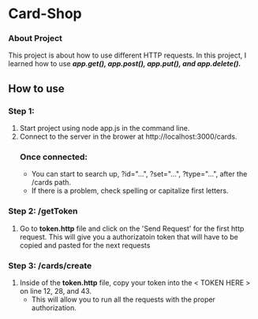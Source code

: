 # Card-Shop

### About Project ###
This project is about how to use different HTTP requests. In this project, I learned how to use ***app.get(), app.post(), app.put(), and app.delete().***

## How to use ##
### Step 1: ###
1. Start project using node app.js in the command line.
2. Connect to the server in the brower at http://localhost:3000/cards.
    ### Once connected: ###
    - You can start to search up, ?id="...", ?set="...", ?type="...", after the /cards path.
    - If there is a problem, check spelling or capitalize first letters.


### Step 2: /getToken ###
1. Go to **token.http** file and click on the 'Send Request' for the first http request. This will give you a authorizatoin token that will have to be copied and pasted for the next requests

### Step 3: /cards/create ###
1. Inside of the **token.http** file, copy your token into the < TOKEN HERE > on line 12, 28, and 43.
    - This will allow you to run all the requests with the proper authorization.